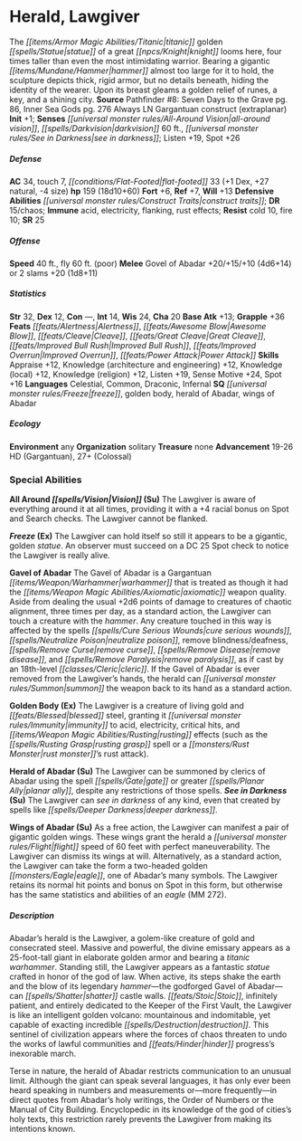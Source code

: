 ﻿---
cssclass: [monsters]
title1: Herald, Lawgiver
is_3.5: true
desc_short: The titanic golden statue of a great knight looms here, four times taller
  than even the most intimidating warrior. Bearing a gigantic hammer almost too large
  for it to hold, the sculpture depicts thick, rigid armor, but no details beneath,
  hiding the identity of the wearer. Upon its breast gleams a golden relief of runes,
  a key, and a shining city.
title2: Lawgiver
CR: 15
sources:
- name: 'Pathfinder #8: Seven Days to the Grave'
  page: 86
  link: http://paizo.com/pathfinder/adventurePath/curseOfTheCrimsonThrone/v5748btpy82qy
- name: Inner Sea Gods
  page: 276
  link: http://paizo.com/products/btpy94wj?Pathfinder-Campaign-Setting-Inner-Sea-Gods-Hardcover
alignment: Always LN
size: Gargantuan
type: construct
subtypes:
- extraplanar
initiative:
  bonus: 1
senses:
  all-around vision: true
  darkvision: 60
  see in darkness: true
AC:
  AC: 34
  touch: 7
  flat_footed: 33
  components:
    dex: 1
    natural: 27
    size: -4
HP:
  HP: 159
  long: 18d10+60
saves:
  fort: 6
  ref: 7
  will: 13
defensive_abilities:
- construct traits
DR:
- amount: 15
  weakness: chaos
immunities:
- acid
- electricity
- flanking
- rust effects
resistances:
  cold: 10
  fire: 10
SR: 25
speeds:
  base: 40
  fly: 60
  fly_maneuverability: poor
attacks:
  melee:
  - - text: Govel of Abadar +20/+15/+10 (4d6+14)
      entries:
      - - damage: 4d6+14
      attack: Govel of Abadar
      bonus:
      - 20
      - 15
      - 10
  - - text: 2 slams +20 (1d8+11)
      entries:
      - - damage: 1d8+11
      count: 2
      attack: slams
      bonus:
      - 20
ability_scores:
  STR: 32
  DEX: 12
  CON:
  INT: 14
  WIS: 24
  CHA: 20
BAB: 13
grapple_3.5: 36
feats:
- name: Alertness
- name: Awesome Blow
- name: Cleave
- name: Great Cleave
- name: Improved Bull Rush
- name: Improved Overrun
- name: Power Attack
skills:
  Appraise: 12
  Knowledge (architecture): 12
  Knowledge (engineering): 12
  Knowledge (local): 12
  Knowledge (religion): 12
  Listen: 19
  Sense Motive: 24
  Spot: 26
languages:
- Celestial
- Common
- Draconic
- Infernal
special_qualities:
- freeze
- golden body
- herald of Abadar
- wings of Abadar
ecology:
  environment: any
  organization: solitary
  treasure_type: none
  advancement_3.5:
  - type: size
    HD_min: 19
    size: Gargantuan
    HD_max: 26
  - type: size
    HD_min: 27
    size: Colossal
special_abilities:
  All Around Vision (Su): The Lawgiver is aware of everything around it at all times,
    providing it with a +4 racial bonus on Spot and Search checks. The Lawgiver cannot
    be flanked.
  Freeze (Ex): The Lawgiver can hold itself so still it appears to be a gigantic,
    golden statue. An observer must succeed on a DC 25 Spot check to notice the Lawgiver
    is really alive.
  Gavel of Abadar: The Gavel of Abadar is a Gargantuan warhammer that is treated as
    though it had the axiomatic weapon quality. Aside from dealing the usual +2d6
    points of damage to creatures of chaotic alignment, three times per day, as a
    standard action, the Lawgiver can touch a creature with the hammer. Any creature
    touched in this way is affected by the spells cure serious wounds, neutralize
    poison, remove blindness/deafness, remove curse, remove disease, and remove paralysis,
    as if cast by an 18th-level cleric. If the Gavel of Abadar is ever removed from
    the Lawgiver's hands, the herald can summon the weapon back to its hand as a standard
    action.
  Golden Body (Ex): The Lawgiver is a creature of living gold and blessed steel, granting
    it immunity to acid, electricity, critical hits, and rusting effects (such as
    the rusting grasp spell or a rust monster's rust attack).
  Herald of Abadar (Su): The Lawgiver can be summoned by clerics of Abadar using the
    spell gate or greater planar ally, despite any restrictions of those spells.
  See in Darkness (Su): The Lawgiver can see in darkness of any kind, even that created
    by spells like deeper darkness.
  Wings of Abadar (Su): As a free action, the Lawgiver can manifest a pair of gigantic
    golden wings. These wings grant the herald a flight speed of 60 feet with perfect
    maneuverability. The Lawgiver can dismiss its wings at will. Alternatively, as
    a standard action, the Lawgiver can take the form a two-headed golden eagle, one
    of Abadar's many symbols. The Lawgiver retains its normal hit points and bonus
    on Spot in this form, but otherwise has the same statistics and abilities of an
    eagle (MM 272).
desc_long: |-
  Abadar's herald is the Lawgiver, a golem-like creature of gold and consecrated steel. Massive and powerful, the divine emissary appears as a 25-foot-tall giant in elaborate golden armor and bearing a titanic warhammer. Standing still, the Lawgiver appears as a fantastic statue crafted in honor of the god of law. When active, its steps shake the earth and the blow of its legendary hammer-the godforged Gavel of Abadar-can shatter castle walls. Stoic, infinitely patient, and entirely dedicated to the Keeper of the First Vault, the Lawgiver is like an intelligent golden volcano: mountainous and indomitable, yet capable of exacting incredible destruction. This sentinel of civilization appears where the forces of chaos threaten to undo the works of lawful communities and hinder progress's inexorable march.

  Terse in nature, the herald of Abadar restricts communication to an unusual limit. Although the giant can speak several languages, it has only ever been heard speaking in numbers and measurements or-more frequently-in direct quotes from Abadar's holy writings, the Order of Numbers or the Manual of City Building. Encyclopedic in its knowledge of the god of cities's holy texts, this restriction rarely prevents the Lawgiver from making its intentions known.

---

# Herald, Lawgiver
The _[[items/Armor Magic Abilities/Titanic|titanic]]_ golden _[[spells/Statue|statue]]_ of a great _[[npcs/Knight|knight]]_ looms here, four times taller than even the most intimidating warrior. Bearing a gigantic _[[items/Mundane/Hammer|hammer]]_ almost too large for it to hold, the sculpture depicts thick, rigid armor, but no details beneath, hiding the identity of the wearer. Upon its breast gleams a golden relief of runes, a key, and a shining city.
**Source** Pathfinder #8: Seven Days to the Grave pg. 86, Inner Sea Gods pg. 276
Always LN Gargantuan construct (extraplanar)
**Init** +1; **Senses** _[[universal monster rules/All-Around Vision|all-around vision]]_, _[[spells/Darkvision|darkvision]]_ 60 ft., _[[universal monster rules/See in Darkness|see in darkness]]_; Listen +19, Spot +26

##### Defense

**AC** 34, touch 7, _[[conditions/Flat-Footed|flat-footed]]_ 33 (+1 Dex, +27 natural, -4 size)
**hp** 159 (18d10+60)
**Fort** +6, **Ref** +7, **Will** +13
**Defensive Abilities** _[[universal monster rules/Construct Traits|construct traits]]_; **DR** 15/chaos; **Immune** acid, electricity, flanking, rust effects; **Resist** cold 10, fire 10; **SR** 25

##### Offense
**Speed** 40 ft., fly 60 ft. (poor)
**Melee** Govel of Abadar +20/+15/+10 (4d6+14) or 2 slams +20 (1d8+11)

##### Statistics
**Str** 32, **Dex** 12, **Con** —, **Int** 14, **Wis** 24, **Cha** 20
**Base Atk** +13; **Grapple** +36
**Feats** _[[feats/Alertness|Alertness]]_, _[[feats/Awesome Blow|Awesome Blow]]_, _[[feats/Cleave|Cleave]]_, _[[feats/Great Cleave|Great Cleave]]_, _[[feats/Improved Bull Rush|Improved Bull Rush]]_, _[[feats/Improved Overrun|Improved Overrun]]_, _[[feats/Power Attack|Power Attack]]_
**Skills** Appraise +12, Knowledge (architecture and engineering) +12, Knowledge (local) +12, Knowledge (religion) +12, Listen +19, Sense Motive +24, Spot +16
**Languages** Celestial, Common, Draconic, Infernal
**SQ** _[[universal monster rules/Freeze|freeze]]_, golden body, herald of Abadar, wings of Abadar

##### Ecology

**Environment** any
**Organization** solitary
**Treasure** none
**Advancement** 19-26 HD (Gargantuan), 27+ (Colossal)

### Special Abilities

**All Around _[[spells/Vision|Vision]]_ (Su)** The Lawgiver is aware of everything around it at all times, providing it with a +4 racial bonus on Spot and Search checks. The Lawgiver cannot be flanked.

**_Freeze_ (Ex)** The Lawgiver can hold itself so still it appears to be a gigantic, golden _statue_. An observer must succeed on a DC 25 Spot check to notice the Lawgiver is really alive.

**Gavel of Abadar** The Gavel of Abadar is a Gargantuan _[[items/Weapon/Warhammer|warhammer]]_ that is treated as though it had the _[[items/Weapon Magic Abilities/Axiomatic|axiomatic]]_ weapon quality. Aside from dealing the usual +2d6 points of damage to creatures of chaotic alignment, three times per day, as a standard action, the Lawgiver can touch a creature with the _hammer_. Any creature touched in this way is affected by the spells _[[spells/Cure Serious Wounds|cure serious wounds]]_, _[[spells/Neutralize Poison|neutralize poison]]_, remove blindness/deafness, _[[spells/Remove Curse|remove curse]]_, _[[spells/Remove Disease|remove disease]]_, and _[[spells/Remove Paralysis|remove paralysis]]_, as if cast by an 18th-level _[[classes/Cleric|cleric]]_. If the Gavel of Abadar is ever removed from the Lawgiver’s hands, the herald can _[[universal monster rules/Summon|summon]]_ the weapon back to its hand as a standard action.

**Golden Body (Ex)** The Lawgiver is a creature of living gold and _[[feats/Blessed|blessed]]_ steel, granting it _[[universal monster rules/Immunity|immunity]]_ to acid, electricity, critical hits, and _[[items/Weapon Magic Abilities/Rusting|rusting]]_ effects (such as the _[[spells/Rusting Grasp|rusting grasp]]_ spell or a _[[monsters/Rust Monster|rust monster]]_’s rust attack).

**Herald of Abadar (Su)** The Lawgiver can be summoned by clerics of Abadar using the spell _[[spells/Gate|gate]]_ or greater _[[spells/Planar Ally|planar ally]]_, despite any restrictions of those spells.
**_See in Darkness_ (Su)** The Lawgiver can _see in darkness_ of any kind, even that created by spells like _[[spells/Deeper Darkness|deeper darkness]]_.

**Wings of Abadar (Su)** As a free action, the Lawgiver can manifest a pair of gigantic golden wings. These wings grant the herald a _[[universal monster rules/Flight|flight]]_ speed of 60 feet with perfect maneuverability. The Lawgiver can dismiss its wings at will. Alternatively, as a standard action, the Lawgiver can take the form a two-headed golden _[[monsters/Eagle|eagle]]_, one of Abadar’s many symbols. The Lawgiver retains its normal hit points and bonus on Spot in this form, but otherwise has the same statistics and abilities of an _eagle_ (MM 272).

##### Description

Abadar’s herald is the Lawgiver, a golem-like creature of gold and consecrated steel. Massive and powerful, the divine emissary appears as a 25-foot-tall giant in elaborate golden armor and bearing a _titanic_ _warhammer_. Standing still, the Lawgiver appears as a fantastic _statue_ crafted in honor of the god of law. When active, its steps shake the earth and the blow of its legendary _hammer_—the godforged Gavel of Abadar—can _[[spells/Shatter|shatter]]_ castle walls. _[[feats/Stoic|Stoic]]_, infinitely patient, and entirely dedicated to the Keeper of the First Vault, the Lawgiver is like an intelligent golden volcano: mountainous and indomitable, yet capable of exacting incredible _[[spells/Destruction|destruction]]_. This sentinel of civilization appears where the forces of chaos threaten to undo the works of lawful communities and _[[feats/Hinder|hinder]]_ progress’s inexorable march.

Terse in nature, the herald of Abadar restricts communication to an unusual limit. Although the giant can speak several languages, it has only ever been heard speaking in numbers and measurements or—more frequently—in direct quotes from Abadar’s holy writings, the Order of Numbers or the Manual of City Building. Encyclopedic in its knowledge of the god of cities’s holy texts, this restriction rarely prevents the Lawgiver from making its intentions known.